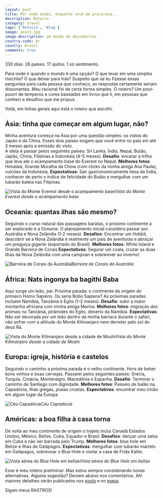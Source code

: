 ```yaml
---
layout: post
title: Por onde andei, enquanto você me procurava...
description: Roteiro
category: travel
tags: ['Roteiro', 'Blog']
image: post3.jpg
image-description: Um mundo de descobertas
country-code: br
country: Brasil
comments: true
---
```


330 dias. 26 países. 17 quilos. 1 só sentimento.

Para onde ir quando o mundo é uma opção? O que levar em uma simples mochila? O que deixar para trás?
Suspeito que se eu fizesse essas perguntas para cada pessoa que conheço, as respostas certamente seriam dissonantes. 
Meu racional foi de certa forma simples. O roteiro? Um pout-pourri de temperos e cores baseados em livros que li, em pessoas que conheci e desafios que me propus.

Voilà, em linhas gerais aqui está o roteiro que escolhi.


## Ásia: tinha que começar em algum lugar, não?


Minha aventura começa na Ásia por uma questão simples: os vistos do Japão e da China. Esses dois países exigem que você entre no país em até 3 meses após a emissão do visto.  
A ideia é passar pelos seguintes países: Sri Lanka, Índia, Nepal, Butão, Japão, China, Filipinas e Indonésia (4-5 meses).
__Desafio__: encarar a trilha que leva até o acampamento base do Everest no Nepal.
__Melhores fotos__: Himalaia, Grande Muralha da China (com clicks da minha amiga Ana Paula), vulcões da Indonésia.
__Expectativas__: Sair gastronomicamente ilesa da Índia, conhecer de perto o índice de felicidade do Butão e mergulhar com um tubarão baleia nas Filipinas. 

![Vista do Monte Everest desde o acampamento base]({{site.baseurl}}/assets/images/photos/posts/asia.jpg)*Vista do Monte Everest desde o acampamento base*


## Oceania: quantas ilhas são mesmo?

Seguindo o curso natural das passagens baratas, o próximo continente a ser explorado é a Oceania. 
O planejamento inicial considera passar por Austrália e Nova Zelândia (1-2 meses).
__Desafios__:  Encontrar um Hobbit, descobrir se a Nova Zelândia é realmente um país de aventuras e abraçar um preguiça gigante (exportado do Brasil).
__Melhores fotos__: White Island e Grande Barreira de Corais
__Expectativas__: Segurar um coala, cruzar as duas ilhas da Nova Zelândia com uma campvan e sobreviver ao inverno! 

![Barreira de Corais da Austrália]({{site.baseurl}}/assets/images/photos/posts/oceania.jpg)*Barreira de Corais da Austrália*

## África: Nats ingonya ba bagithi Baba 

Aqui surge um leão, pai: Próxima parada: o continente da origem do primeiro Homo Sapiens. Ou seria Bobo Sapiens?
As próximas paradas incluem Namíbia, Tanzânia e Egito (1-2 meses).
__Desafio__: subir a maior montanha africana com  minha amiga Marina.
__Melhores fotos__:  migração dos animais na Tanzânia, pirâmides do Egito, deserto da Namíbia.
__Expectativas__: Não ser devorada por um leão dentro da minha barraca durante o safari,  não sofrer com a altitude do Monte Kilimanjaro nem derreter pelo sol do deus Rá.

![Vista do Monte Kilimanjaro desde a cidade de Moshi]({{site.baseurl}}/assets/images/photos/posts/africa.jpg)*Vista do Monte Kilimanjaro desde a cidade de Moshi*

## Europa: igreja, história e castelos


Seguindo o caminho a próxima parada é o velho continente. Hora de beber bons vinhos e boas cervejas.
Passarei pelos seguintes países: Grécia, Turquia, Croácia, Montenegro, Macedônia e Espanha.
__Desafio__: Terminar o caminho de Santiago com dignidade.
__Melhores fotos__: Passeio de balão na Capadócia, ilhas gregas, praias croatas.
__Expectativas__: encontrar meu irmão em algum lugar da Europa

![Céu Capadócia]({{site.baseurl}}/assets/images/photos/posts/europe.jpg)*Céu Capadócia*

## Américas: a boa filha à casa torna


De volta ao meu continente de origem o trajeto inclui Canadá  Estados Unidos, México, Belize, Cuba, Equador e Brasil.
__Desafios__: dançar uma salsa em Cuba e não ser barrada pelo Trump.
__Melhores fotos__: blue hole em Belize e Ilhas de Galápagos.
__Expectativas__: mergulhar com tubarão martelo em Galápagos, sobrevoar o Blue Hole e visitar a casa de Frida Kahlo.

![Vista aérea do Blue Hole em belize]({{site.baseurl}}/assets/images/photos/posts/america.jpg)*Vista aérea do Blue Hole em belize*

Esse é meu roteiro preliminar. Mas estou sempre considerando novas alternativas. Alguma sugestão? Deixem abaixo nos comentários.
Ah! maiores detalhes serão publicados nos [posts](http://amandaferrari.me/travel/country/) e no [mapa](http://amandaferrari.me/maps/).

Sigam meus RASTROS! 



